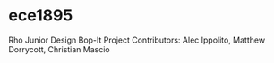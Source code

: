 # ece1895
Rho Junior Design Bop-It Project
Contributors: Alec Ippolito, Matthew Dorrycott, Christian Mascio
